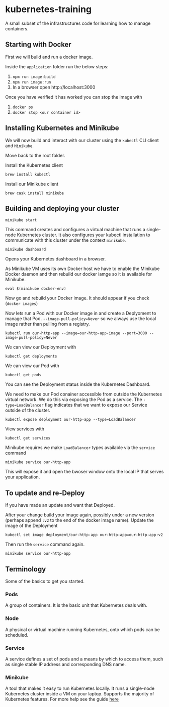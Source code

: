 # kubernetes-training
A small subset of the infrastructures code for learning how to manage containers.

## Starting with Docker

First we will build and run a docker image.

Inside the `application` folder run the below steps:
1. `npm run image:build`
2. `npm run image:run`
3. In a browser open http://localhost:3000

Once you have verified it has worked you can stop the image with
1. `docker ps`
2. `docker stop <our container id>`

## Installing Kubernetes and Minikube

We will now build and interact with our cluster using the `kubectl` CLI client and `Minikube`.

Move back to the root folder.

Install the Kubernetes client 

    brew install kubectl 

Install our Minikube client

    brew cask install minikube

## Building and deploying your cluster 

    minikube start

This command creates and configures a virtual machine that runs a single-node Kubernetes cluster. It also configures your kubectl installation to communicate with this cluster under the context `minikube`.

    minikube dashboard

Opens your Kubernetes dashboard in a browser.

As Minikube VM uses its own Docker host we have to enable the Minikube Docker daemon and then rebuild our docker iamge so it is available for Minikube.
        
    eval $(minikube docker-env)

Now go and rebuild your Docker image. It should appear if you check (`docker images`)

Now lets run a Pod with our Docker image in and create a Deplyoment to manage that Pod. `--image-pull-policy=Never` so we always use the local image rather than pulling from a registry.

    kubectl run our-http-app --image=our-http-app-image --port=3000 --image-pull-policy=Never

We can view our Deployment with

    kubectl get deployments

We can view our Pod with 
    
    kubectl get pods

You can see the Deployment status inside the Kubernetes Dashboard.

We need to make our Pod conainer accessible from outside the Kubernetes virtual network. We do this via exposing the Pod as a service. The `-type=LoadBalancer` flag indicates that we want to expose our Service outside of the cluster.

    kubectl expose deployment our-http-app --type=LoadBalancer

View services with

    kubectl get services

Minikube requires we make `LoadBalancer` types available via the `service` command

    minikube service our-http-app

This will expose it and open the bwoser window onto the local IP that serves your application.

## To update and re-Deploy

If you have made an update and want that Deployed.

After your change build your image again, possibly under a new version (perhaps append `:v2` to the end of the docker image name).
Update the image of the Deployment
    
    kubectl set image deployment/our-http-app our-http-app=our-http-app:v2

Then run the `service` command again.

    minikube service our-http-app

## Terminology

Some of the basics to get you started.

### Pods
A group of containers. It is the basic unit that Kubernetes deals with.

### Node
A physical or virtual machine running Kubernetes, onto which pods can be scheduled.

### Service
A service defines a set of pods and a means by which to access them, such as single stable IP address and corresponding DNS name.

### Minikube
A tool that makes it easy to run Kubernetes locally. It runs a single-node Kubernetes cluster inside a VM on your laptop. Supports the majority of Kubernetes features. For more help see the guide [here](https://kubernetes.io/docs/setup/minikube/)